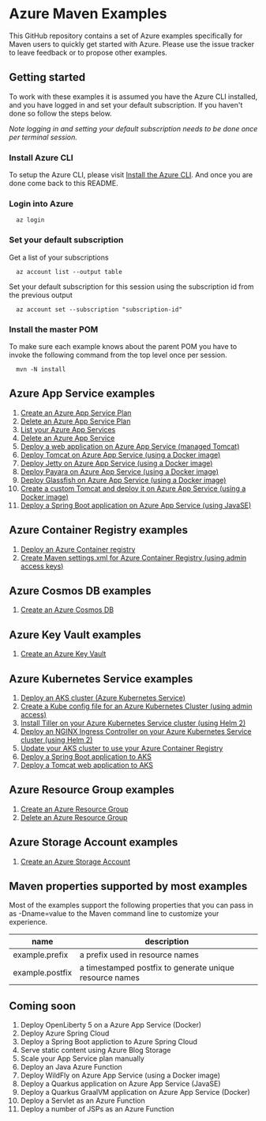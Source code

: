 
# Azure Maven Examples

This GitHub repository contains a set of Azure examples specifically for Maven users to quickly get started with Azure. Please use the issue tracker to leave feedback or to propose other examples.

## Getting started

To work with these examples it is assumed you have the Azure CLI installed, and you have logged in and set your default subscription. If you haven't done so follow the steps below.

_Note logging in and setting your default subscription needs to be done once per terminal session._

### Install Azure CLI

To setup the Azure CLI, please visit [Install the Azure CLI](https://docs.microsoft.com/en-us/cli/azure/install-azure-cli). And once you are done come back to this README.

### Login into Azure

````shell
  az login
````

### Set your default subscription

Get a list of your subscriptions

````shell
  az account list --output table
````

Set your default subscription for this session using the subscription id from the previous output

````shell
  az account set --subscription "subscription-id"
````

### Install the master POM

To make sure each example knows about the parent POM you have to invoke the following command from the top level once per session.

````shell
  mvn -N install
````

## Azure App Service examples

1. [Create an Azure App Service Plan](appserviceplan-create/README.md)
1. [Delete an Azure App Service Plan](appserviceplan-delete/README.md)
1. [List your Azure App Services](appservice-list/README.md)
1. [Delete an Azure App Service](appservice-delete/README.md)
1. [Deploy a web application on Azure App Service (managed Tomcat)](appservice-tomcat-helloworld/README.md)
1. [Deploy Tomcat on Azure App Service (using a Docker image)](appservice-docker-tomcat/README.md)
1. [Deploy Jetty on Azure App Service (using a Docker image)](appservice-docker-jetty/README.md)
1. [Deploy Payara on Azure App Service (using a Docker image)](appservice-docker-payara/README.md)
1. [Deploy Glassfish on Azure App Service (using a Docker image)](appservice-docker-glassfish/README.md)
1. [Create a custom Tomcat and deploy it on Azure App Service (using a Docker image)](appservice-docker-custom/README.md)
1. [Deploy a Spring Boot application on Azure App Service (using JavaSE)](appservice-javase-springboot/README.md)

## Azure Container Registry examples

1. [Deploy an Azure Container registry](acr-create/README.md)
1. [Create Maven settings.xml for Azure Container Registry (using admin access keys)](acr-create-access-keys-settings-xml/README.md)

## Azure Cosmos DB examples

1. [Create an Azure Cosmos DB](cosmosdb-create/README.md)

## Azure Key Vault examples

1. [Create an Azure Key Vault](keyvault-create/README.md)

## Azure Kubernetes Service examples

1. [Deploy an AKS cluster (Azure Kubernetes Service)](aks-create/README.md)
1. [Create a Kube config file for an Azure Kubernetes Cluster (using admin access)](aks-create-kube-config/README.md)
1. [Install Tiller on your Azure Kubernetes Service cluster (using Helm 2)](aks-install-tiller/README.md)
1. [Deploy an NGINX Ingress Controller on your Azure Kubernetes Service cluster (using Helm 2)](aks-deploy-nginx-ingress-controller/README.md)
1. [Update your AKS cluster to use your Azure Container Registry](aks-use-your-acr/README.md)
1. [Deploy a Spring Boot application to AKS](aks-springboot/README.md)
1. [Deploy a Tomcat web application to AKS](aks-tomcat/README.md)

## Azure Resource Group examples

1. [Create an Azure Resource Group](resourcegroup-create/README.md)
1. [Delete an Azure Resource Group](resourcegroup-delete/README.md)

## Azure Storage Account examples

1. [Create an Azure Storage Account](storageaccount-create/README.md)

## Maven properties supported by most examples

Most of the examples support the following properties that you can pass in as -Dname=value to the Maven command line to customize your experience.

| name                   | description                                             |
|------------------------|---------------------------------------------------------|
| example.prefix         | a prefix used in resource names                         |
| example.postfix        | a timestamped postfix to generate unique resource names |

## Coming soon

1. Deploy OpenLiberty 5 on a Azure App Service (Docker)
1. Deploy Azure Spring Cloud
1. Deploy a Spring Boot appliction to Azure Spring Cloud
1. Serve static content using Azure Blog Storage
1. Scale your App Service plan manually
1. Deploy an Java Azure Function
1. Deploy WildFly on Azure App Service (using a Docker image)
1. Deploy a Quarkus application on Azure App Service (JavaSE)
1. Deploy a Quarkus GraalVM application on Azure App Service (Docker)
1. Deploy a Servlet as an Azure Function
1. Deploy a number of JSPs as an Azure Function
